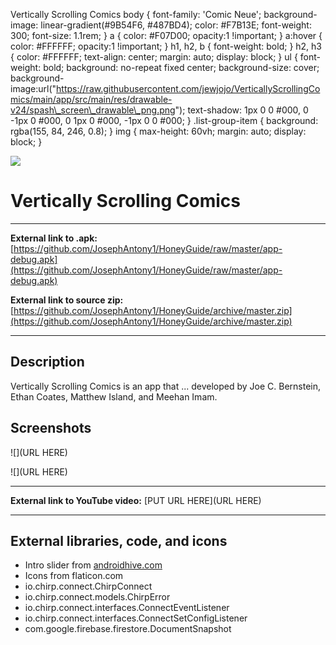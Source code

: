  Vertically Scrolling Comics   body { font-family: 'Comic Neue'; background-image: linear-gradient(#9B54F6, #487BD4); color: #F7B13E; font-weight: 300; font-size: 1.1rem; } a { color: #F07D00; opacity:1 !important; } a:hover { color: #FFFFFF; opacity:1 !important; } h1, h2, b { font-weight: bold; } h2, h3 { color: #FFFFFF; text-align: center; margin: auto; display: block; } ul { font-weight: bold; background: no-repeat fixed center; background-size: cover; background-image:url("https://raw.githubusercontent.com/jewjojo/VerticallyScrollingComics/main/app/src/main/res/drawable-v24/spash\_screen\_drawable\_png.png"); text-shadow: 1px 0 0 #000, 0 -1px 0 #000, 0 1px 0 #000, -1px 0 0 #000; } .list-group-item { background: rgba(155, 84, 246, 0.8); } img { max-height: 60vh; margin: auto; display: block; }

![](https://raw.githubusercontent.com/jewjojo/VerticallyScrollingComics/main/app/src/main/res/drawable-v24/spash_screen_drawable_png.png)

Vertically Scrolling Comics
===========================

* * *

**External link to .apk:** [https://github.com/JosephAntony1/HoneyGuide/raw/master/app-debug.apk](https://github.com/JosephAntony1/HoneyGuide/raw/master/app-debug.apk)

**External link to source zip:** [https://github.com/JosephAntony1/HoneyGuide/archive/master.zip](https://github.com/JosephAntony1/HoneyGuide/archive/master.zip)

* * *

Description
-----------

Vertically Scrolling Comics is an app that ... developed by Joe C. Bernstein, Ethan Coates, Matthew Island, and Meehan Imam.

Screenshots
-----------

![](URL HERE)

![](URL HERE)

* * *

**External link to YouTube video:** [PUT URL HERE](URL HERE)

* * *

External libraries, code, and icons
-----------------------------------

*   Intro slider from [androidhive.com](https://www.androidhive.info/2016/05/android-build-intro-slider-app/)
*   Icons from flaticon.com
*   io.chirp.connect.ChirpConnect
*   io.chirp.connect.models.ChirpError
*   io.chirp.connect.interfaces.ConnectEventListener
*   io.chirp.connect.interfaces.ConnectSetConfigListener
*   com.google.firebase.firestore.DocumentSnapshot
